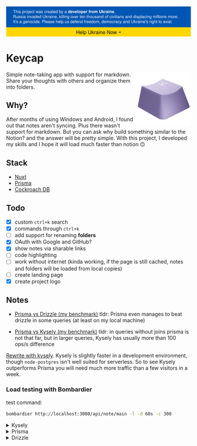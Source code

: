 [![SWUbanner](https://raw.githubusercontent.com/vshymanskyy/StandWithUkraine/main/banner-direct-single.svg)](https://stand-with-ukraine.pp.ua/)

# Keycap

<img src="public\android-chrome-192x192.png" align="right"
  alt="Purple keycap with capital letter K" width="150" height="150"/>

Simple note-taking app with support for markdown. Share your thoughts with others and organize them into folders.

## Why?

After months of using Windows and Android, I found out that notes aren't syncing. Plus there wasn't support for markdown. But you can ask why build something similar to the Notion? and the answer will be pretty simple. With this project, I developed my skills and I hope it will load much faster than notion 🙃

## Stack

- [Nuxt](https://nuxt.com/)
- [Prisma](https://prisma.io/)
- [Cockroach DB](https://www.cockroachlabs.com/product/)

## Todo

- [x] custom `ctrl+k` search
- [x] commands through `ctrl+k`
- [ ] add support for renaming __folders__
- [x] OAuth with Google and GitHub?
- [x] show notes via sharable links
- [ ] code highlighting
- [ ] work without internet (kinda working, if the page is still cached, notes and folders will be loaded from local copies)
- [ ] create landing page
- [x] create project logo

## Notes

- [Prisma vs Drizzle (my benchmark)](./benchmarks/prisma-vs-drizzle/README.md)
  tldr: Prisma even manages to beat drizzle in some queries (at least on my local machine)

- [Prisma vs Kysely (my benchmark)](./benchmarks/prisma-vs-kysely/README.md)
  tldr: in queries without joins prisma is not that far, but in larger queries, Kysely has usually more than 100 ops/s difference

[Rewrite with kysely](https://github.com/logotip4ik/keycap/tree/feat/kysely). Kysely is slightly faster in a development environment,
though `node-postgres` isn't well suited for serverless. So to see Kysely outperforms Prisma you will need much more traffic than a few visitors in a week.


### Load testing with Bombardier 

test command: 

```sh
bombardier http://localhost:3000/api/note/main -l -d 60s -c 300
```

<details>
<summary>Kysely</summary>

```sh
Statistics        Avg      Stdev        Max
  Reqs/sec       601.55      90.08     841.85
  Latency      497.61ms    32.88ms      0.89s
  Latency Distribution
     50%   503.24ms
     75%   515.54ms
     90%   526.89ms
     95%   535.99ms
     99%   625.21ms
  HTTP codes:
    1xx - 0, 2xx - 36322, 3xx - 0, 4xx - 0, 5xx - 0
    others - 0
  Throughput:    34.97MB/s
```
</details>

<details>
<summary>Prisma</summary>

```sh
Statistics        Avg      Stdev        Max
  Reqs/sec       587.57     161.55    4091.91
  Latency      512.14ms    46.99ms      0.99s
  Latency Distribution
     50%   504.01ms
     75%   524.79ms
     90%   586.09ms
     95%   615.20ms
     99%   682.54ms
  HTTP codes:
    1xx - 0, 2xx - 35320, 3xx - 0, 4xx - 0, 5xx - 0
    others - 0
  Throughput:    33.94MB/s
```
</details>

<details>
<summary>Drizzle</summary>

I should have done something wrong [`feat/drizzle`](https://github.com/logotip4ik/keycap/tree/feat/drizzle)

```sh
Statistics        Avg      Stdev        Max
  Reqs/sec       173.54      34.56     269.03
  Latency         1.70s   456.12ms      6.18s
  Latency Distribution
     50%      1.57s
     75%      1.68s
     90%      1.88s
     95%      1.99s
     99%      3.86s
  HTTP codes:
    1xx - 0, 2xx - 10716, 3xx - 0, 4xx - 0, 5xx - 0
    others - 0
  Throughput:    10.18MB/s
```
</details>
